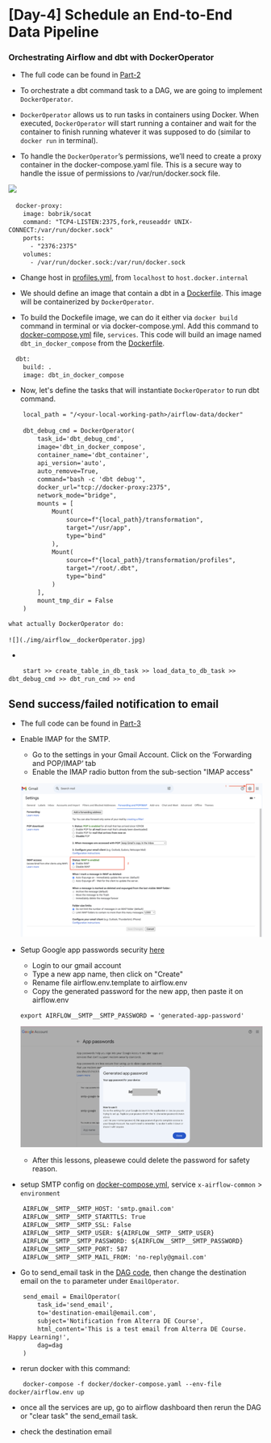 
# [Day-4] Schedule an End-to-End Data Pipeline


### Orchestrating Airflow and dbt with DockerOperator

- The full code can be found in [Part-2](./docker/dags/integrate_all_part2.py)

- To orchestrate a dbt command task to a DAG, we are going to implement `DockerOperator`. 

- `DockerOperator` allows us to run tasks in containers using Docker. When executed, `DockerOperator` will start running a container and wait for the container to finish running whatever it was supposed to do (similar to `docker run` in terminal).


- To handle the `DockerOperator`’s permissions, we’ll need to create a proxy container in the docker-compose.yaml file. This is a secure way to handle the issue of permissions to /var/run/docker.sock file.

![](./img/airflow__docker_proxy_.jpg)

```
  docker-proxy:
    image: bobrik/socat
    command: "TCP4-LISTEN:2375,fork,reuseaddr UNIX-CONNECT:/var/run/docker.sock"
    ports:
      - "2376:2375"
    volumes:
      - /var/run/docker.sock:/var/run/docker.sock
```

- Change host in [profiles.yml](./docker/transformation/profiles/profiles.yml), from `localhost` to `host.docker.internal`

- We should define an image that contain a dbt in a [Dockerfile](./docker/Dockerfile). This image will be containerized by `DockerOperator`.

- To build the Dockefile image, we can do it either via `docker build` command in terminal or via docker-compose.yml. Add this command to [docker-compose.yml](./docker/docker-compose.yaml) file, `services`. This code will build an image named `dbt_in_docker_compose` from the [Dockerfile](./docker/Dockerfile).

```
  dbt:
    build: .
    image: dbt_in_docker_compose
```

- Now, let's define the tasks that will instantiate `DockerOperator` to run dbt command.

```
    local_path = "/<your-local-working-path>/airflow-data/docker"
    
    dbt_debug_cmd = DockerOperator(
        task_id='dbt_debug_cmd',
        image='dbt_in_docker_compose',
        container_name='dbt_container',
        api_version='auto',
        auto_remove=True,
        command="bash -c 'dbt debug'",
        docker_url="tcp://docker-proxy:2375",
        network_mode="bridge",
        mounts = [
            Mount(
                source=f"{local_path}/transformation", 
                target="/usr/app", 
                type="bind"
            ),
            Mount(
                source=f"{local_path}/transformation/profiles",
                target="/root/.dbt",
                type="bind"
            )
        ],
        mount_tmp_dir = False
    )

```

    what actually DockerOperator do:

    ![](./img/airflow__dockerOperator.jpg)

- 
```
    start >> create_table_in_db_task >> load_data_to_db_task >> dbt_debug_cmd >> dbt_run_cmd >> end 

```

## Send success/failed notification to email
- The full code can be found in [Part-3](./docker/dags/integrate_all_part3.py)

- Enable IMAP for the SMTP. 
    - Go to the settings in your Gmail Account. Click on the ‘Forwarding and POP/IMAP‘ tab 
    - Enable the IMAP radio button from the sub-section "IMAP access"

    ![](./img/airbyte__enable_imap.png)

- Setup Google app passwords security [here](https://security.google.com/settings/security/apppasswords)
    - Login to our gmail account
    - Type a new app name, then click on "Create"
    - Rename file airflow.env.template to airflow.env
    - Copy the generated password for the new app, then paste it on airflow.env 
    ```
    export AIRFLOW__SMTP__SMTP_PASSWORD = 'generated-app-password'
    ```
    
    ![](./img/airflow__app_password_generated.png)
    
    - After this lessons, pleasewe could delete the password for safety reason.

- setup SMTP config on [docker-compose.yml](./docker/docker-compose.yaml), service `x-airflow-common` > `environment`

```
    AIRFLOW__SMTP__SMTP_HOST: 'smtp.gmail.com'
    AIRFLOW__SMTP__SMTP_STARTTLS: True
    AIRFLOW__SMTP__SMTP_SSL: False
    AIRFLOW__SMTP__SMTP_USER: ${AIRFLOW__SMTP__SMTP_USER}
    AIRFLOW__SMTP__SMTP_PASSWORD: ${AIRFLOW__SMTP__SMTP_PASSWORD}
    AIRFLOW__SMTP__SMTP_PORT: 587
    AIRFLOW__SMTP__SMTP_MAIL_FROM: 'no-reply@gmail.com'

```

- Go to send_email task in the [DAG code](./docker/dags/integrate_all.py), then change the destination email on the `to` parameter under `EmailOperator`.

```
    send_email = EmailOperator(
        task_id='send_email',
        to='destination-email@email.com',
        subject='Notification from Alterra DE Course',
        html_content='This is a test email from Alterra DE Course. Happy Learning!',
        dag=dag
    )
```

- rerun docker with this command: 

```
    docker-compose -f docker/docker-compose.yaml --env-file docker/airflow.env up

```

- once all the services are up, go to airflow dashboard then rerun the DAG or "clear task" the send_email task.


- check the destination email
